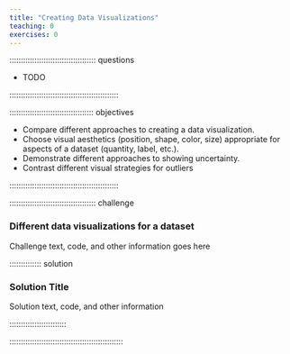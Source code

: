 ```yaml
---
title: "Creating Data Visualizations"
teaching: 0
exercises: 0
---
```


:::::::::::::::::::::::::::::::::::::: questions 

- TODO

::::::::::::::::::::::::::::::::::::::::::::::::

::::::::::::::::::::::::::::::::::::: objectives

- Compare different approaches to creating a data visualization.
- Choose visual aesthetics (position, shape, color, size) appropriate for aspects of a dataset (quantity, label, etc.).
- Demonstrate different approaches to showing uncertainty.
- Contrast different visual strategies for outliers

::::::::::::::::::::::::::::::::::::::::::::::::

:::::::::::::::::::::::::::::::::::::: challenge

### Different data visualizations for a dataset

Challenge text, code, and other information goes here

:::::::::::::: solution

### Solution Title

Solution text, code, and other information

:::::::::::::::::::::::::

::::::::::::::::::::::::::::::::::::::::::::::::::

